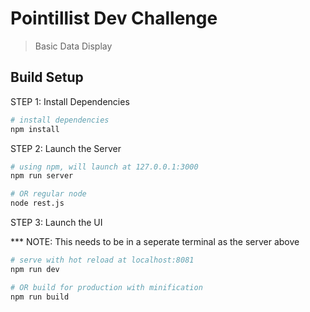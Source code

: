 # Pointillist Dev Challenge

> Basic Data Display

## Build Setup

STEP 1: Install Dependencies

``` bash
# install dependencies
npm install

```


STEP 2: Launch the Server

``` bash
# using npm, will launch at 127.0.0.1:3000
npm run server

# OR regular node
node rest.js

```

STEP 3: Launch the UI

*** NOTE: This needs to be in a seperate terminal as the server above

``` bash
# serve with hot reload at localhost:8081
npm run dev

# OR build for production with minification
npm run build

```
